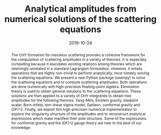 ---
title: "Analytical amplitudes from numerical solutions of the scattering equations"
authors:
- admin
date: "2019-10-24"
doi: ""

# Schedule page publish date (NOT publication's date).
publishDate: ""

# Publication type.
# Legend: 0 = Uncategorized; 1 = Conference paper; 2 = Journal article;
# 3 = Preprint / Working Paper; 4 = Report; 5 = Book; 6 = Book section;
# 7 = Thesis; 8 = Patent
publication_types: ["2"]

# Publication name and optional abbreviated publication name.
publication: ""
publication_short: ""

abstract: "The CHY formalism for massless scattering provides a cohesive framework for the computation of scattering amplitudes in a variety of theories. It is especially compelling because it elucidates existing relations among theories which are seemingly unrelated in a standard Lagrangian formulation. However, it entails operations that are highly non-trivial to perform analytically, most notably solving the scattering equations. We present a new Python package (seampy) to solve the scattering equations and to compute scattering amplitudes. Both operations are done numerically with high-precision floating-point algebra. Elimination theory is used to obtain general solutions to the scattering equations. These solutions are then applied to a variety of CHY integrands to obtain tree amplitudes for the following theories: Yang-Mills, Einstein gravity, biadjoint scalar, Born-Infeld, non-linear sigma model, Galileon, conformal gravity and (DF)^2. Finally, we exploit this high-precision numerical implementation to explore the singularity structure of the amplitudes and to reconstruct analytical expressions which make manifest their pole structure. Some of the expressions for conformal gravity and the (DF)^2 gauge theory are new to the best of our knowledge."

# Summary. An optional shortened abstract.
summary: 

tags:
- Scattering Amplitudes
- CHY
featured: true

links:
- icon: arxiv
  icon_pack: ai
  name: arXiv:1910.11355
  url: https://arxiv.org/abs/1910.11355
- icon: inspire
  icon_pack: ai
  name: inspire1761733
  url: https://inspirehep.net/literature/1761733
- icon: springer
  icon_pack: ai
  name: JHEP 02 (2020) 194
  url: https://doi.org/10.1007/JHEP02(2020)194
  
---
